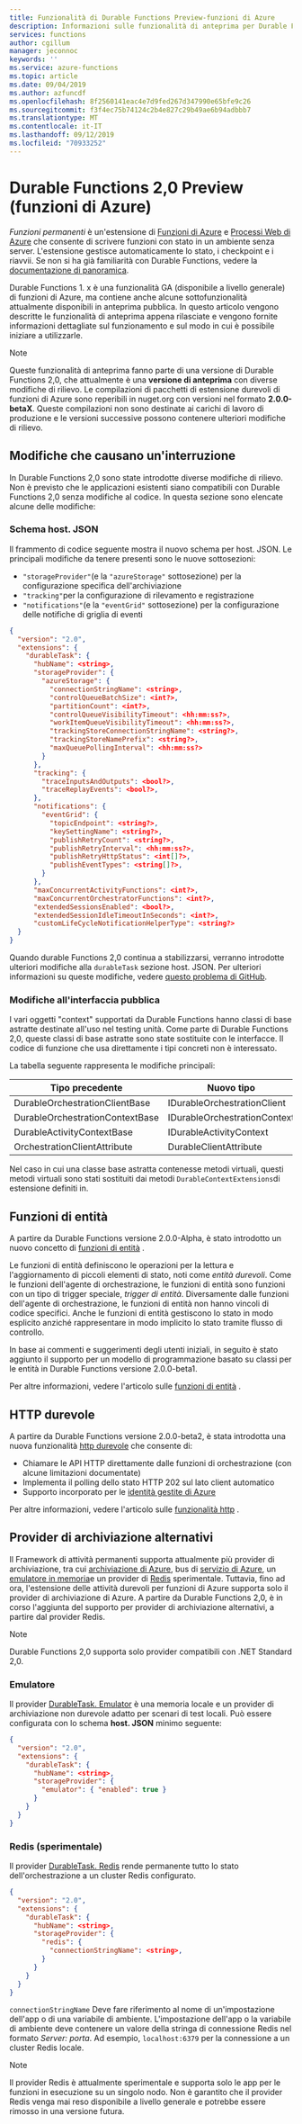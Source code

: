 ```yaml
---
title: Funzionalità di Durable Functions Preview-funzioni di Azure
description: Informazioni sulle funzionalità di anteprima per Durable Functions.
services: functions
author: cgillum
manager: jeconnoc
keywords: ''
ms.service: azure-functions
ms.topic: article
ms.date: 09/04/2019
ms.author: azfuncdf
ms.openlocfilehash: 8f2560141eac4e7d9fed267d347990e65bfe9c26
ms.sourcegitcommit: f3f4ec75b74124c2b4e827c29b49ae6b94adbbb7
ms.translationtype: MT
ms.contentlocale: it-IT
ms.lasthandoff: 09/12/2019
ms.locfileid: "70933252"
---
```

# <a name="durable-functions-20-preview-azure-functions"></a>Durable Functions 2,0 Preview (funzioni di Azure)

*Funzioni permanenti* è un'estensione di [Funzioni di Azure](../functions-overview.md) e [Processi Web di Azure](../../app-service/web-sites-create-web-jobs.md) che consente di scrivere funzioni con stato in un ambiente senza server. L'estensione gestisce automaticamente lo stato, i checkpoint e i riavvii. Se non si ha già familiarità con Durable Functions, vedere la [documentazione di panoramica](durable-functions-overview.md).

Durable Functions 1. x è una funzionalità GA (disponibile a livello generale) di funzioni di Azure, ma contiene anche alcune sottofunzionalità attualmente disponibili in anteprima pubblica. In questo articolo vengono descritte le funzionalità di anteprima appena rilasciate e vengono fornite informazioni dettagliate sul funzionamento e sul modo in cui è possibile iniziare a utilizzarle.

> [!NOTE]
> Queste funzionalità di anteprima fanno parte di una versione di Durable Functions 2,0, che attualmente è una **versione di anteprima** con diverse modifiche di rilievo. Le compilazioni di pacchetti di estensione durevoli di funzioni di Azure sono reperibili in nuget.org con versioni nel formato **2.0.0-betaX**. Queste compilazioni non sono destinate ai carichi di lavoro di produzione e le versioni successive possono contenere ulteriori modifiche di rilievo.

## <a name="breaking-changes"></a>Modifiche che causano un'interruzione

In Durable Functions 2,0 sono state introdotte diverse modifiche di rilievo. Non è previsto che le applicazioni esistenti siano compatibili con Durable Functions 2,0 senza modifiche al codice. In questa sezione sono elencate alcune delle modifiche:

### <a name="hostjson-schema"></a>Schema host. JSON

Il frammento di codice seguente mostra il nuovo schema per host. JSON. Le principali modifiche da tenere presenti sono le nuove sottosezioni:

* `"storageProvider"`(e la `"azureStorage"` sottosezione) per la configurazione specifica dell'archiviazione
* `"tracking"`per la configurazione di rilevamento e registrazione
* `"notifications"`(e la `"eventGrid"` sottosezione) per la configurazione delle notifiche di griglia di eventi

```json
{
  "version": "2.0",
  "extensions": {
    "durableTask": {
      "hubName": <string>,
      "storageProvider": {
        "azureStorage": {
          "connectionStringName": <string>,
          "controlQueueBatchSize": <int?>,
          "partitionCount": <int?>,
          "controlQueueVisibilityTimeout": <hh:mm:ss?>,
          "workItemQueueVisibilityTimeout": <hh:mm:ss?>,
          "trackingStoreConnectionStringName": <string?>,
          "trackingStoreNamePrefix": <string?>,
          "maxQueuePollingInterval": <hh:mm:ss?>
        }
      },
      "tracking": {
        "traceInputsAndOutputs": <bool?>,
        "traceReplayEvents": <bool?>,
      },
      "notifications": {
        "eventGrid": {
          "topicEndpoint": <string?>,
          "keySettingName": <string?>,
          "publishRetryCount": <string?>,
          "publishRetryInterval": <hh:mm:ss?>,
          "publishRetryHttpStatus": <int[]?>,
          "publishEventTypes": <string[]?>,
        }
      },
      "maxConcurrentActivityFunctions": <int?>,
      "maxConcurrentOrchestratorFunctions": <int?>,
      "extendedSessionsEnabled": <bool?>,
      "extendedSessionIdleTimeoutInSeconds": <int?>,
      "customLifeCycleNotificationHelperType": <string?>
  }
}
```

Quando durable Functions 2,0 continua a stabilizzarsi, verranno introdotte ulteriori modifiche alla `durableTask` sezione host. JSON. Per ulteriori informazioni su queste modifiche, vedere [questo problema di GitHub](https://github.com/Azure/azure-functions-durable-extension/issues/641).

### <a name="public-interface-changes"></a>Modifiche all'interfaccia pubblica

I vari oggetti "context" supportati da Durable Functions hanno classi di base astratte destinate all'uso nel testing unità. Come parte di Durable Functions 2,0, queste classi di base astratte sono state sostituite con le interfacce. Il codice di funzione che usa direttamente i tipi concreti non è interessato.

La tabella seguente rappresenta le modifiche principali:

| Tipo precedente | Nuovo tipo |
|----------|----------|
| DurableOrchestrationClientBase | IDurableOrchestrationClient |
| DurableOrchestrationContextBase | IDurableOrchestrationContext |
| DurableActivityContextBase | IDurableActivityContext |
| OrchestrationClientAttribute | DurableClientAttribute |

Nel caso in cui una classe base astratta contenesse metodi virtuali, questi metodi virtuali sono stati sostituiti dai metodi `DurableContextExtensions`di estensione definiti in.

## <a name="entity-functions"></a>Funzioni di entità

A partire da Durable Functions versione 2.0.0-Alpha, è stato introdotto un nuovo concetto di [funzioni di entità](durable-functions-entities.md) .

Le funzioni di entità definiscono le operazioni per la lettura e l'aggiornamento di piccoli elementi di stato, noti come *entità durevoli*. Come le funzioni dell'agente di orchestrazione, le funzioni di entità sono funzioni con un tipo di trigger speciale, *trigger di entità*. Diversamente dalle funzioni dell'agente di orchestrazione, le funzioni di entità non hanno vincoli di codice specifici. Anche le funzioni di entità gestiscono lo stato in modo esplicito anziché rappresentare in modo implicito lo stato tramite flusso di controllo.

In base ai commenti e suggerimenti degli utenti iniziali, in seguito è stato aggiunto il supporto per un modello di programmazione basato su classi per le entità in Durable Functions versione 2.0.0-beta1.

Per altre informazioni, vedere l'articolo sulle [funzioni di entità](durable-functions-entities.md) .

## <a name="durable-http"></a>HTTP durevole

A partire da Durable Functions versione 2.0.0-beta2, è stata introdotta una nuova funzionalità [http durevole](durable-functions-http-features.md) che consente di:

* Chiamare le API HTTP direttamente dalle funzioni di orchestrazione (con alcune limitazioni documentate)
* Implementa il polling dello stato HTTP 202 sul lato client automatico
* Supporto incorporato per le [identità gestite di Azure](https://docs.microsoft.com/azure/active-directory/managed-identities-azure-resources/overview)

Per altre informazioni, vedere l'articolo sulle [funzionalità http](durable-functions-http-features.md#consuming-http-apis) .

## <a name="alternate-storage-providers"></a>Provider di archiviazione alternativi

Il Framework di attività permanenti supporta attualmente più provider di archiviazione, tra cui [archiviazione di Azure](https://github.com/Azure/durabletask/tree/master/src/DurableTask.AzureStorage), bus di [servizio di Azure](https://github.com/Azure/durabletask/tree/master/src/DurableTask.ServiceBus), un [emulatore in memoria](https://github.com/Azure/durabletask/tree/master/src/DurableTask.Emulator)e un provider di [Redis](https://github.com/Azure/durabletask/tree/redis/src/DurableTask.Redis) sperimentale. Tuttavia, fino ad ora, l'estensione delle attività durevoli per funzioni di Azure supporta solo il provider di archiviazione di Azure. A partire da Durable Functions 2,0, è in corso l'aggiunta del supporto per provider di archiviazione alternativi, a partire dal provider Redis.

> [!NOTE]
> Durable Functions 2,0 supporta solo provider compatibili con .NET Standard 2,0.

### <a name="emulator"></a>Emulatore

Il provider [DurableTask. Emulator](https://www.nuget.org/packages/Microsoft.Azure.DurableTask.Emulator/) è una memoria locale e un provider di archiviazione non durevole adatto per scenari di test locali. Può essere configurata con lo schema **host. JSON** minimo seguente:

```json
{
  "version": "2.0",
  "extensions": {
    "durableTask": {
      "hubName": <string>,
      "storageProvider": {
        "emulator": { "enabled": true }
      }
    }
  }
}
```

### <a name="redis-experimental"></a>Redis (sperimentale)

Il provider [DurableTask. Redis](https://www.nuget.org/packages/Microsoft.Azure.DurableTask.Redis/) rende permanente tutto lo stato dell'orchestrazione a un cluster Redis configurato.

```json
{
  "version": "2.0",
  "extensions": {
    "durableTask": {
      "hubName": <string>,
      "storageProvider": {
        "redis": {
          "connectionStringName": <string>,
        }
      }
    }
  }
}
```

`connectionStringName` Deve fare riferimento al nome di un'impostazione dell'app o di una variabile di ambiente. L'impostazione dell'app o la variabile di ambiente deve contenere un valore della stringa di connessione Redis nel formato *Server: porta*. Ad esempio, `localhost:6379` per la connessione a un cluster Redis locale.

> [!NOTE]
> Il provider Redis è attualmente sperimentale e supporta solo le app per le funzioni in esecuzione su un singolo nodo. Non è garantito che il provider Redis venga mai reso disponibile a livello generale e potrebbe essere rimosso in una versione futura.
